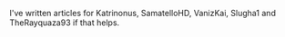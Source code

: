 I've written articles for Katrinonus, SamatelloHD, VanizKai, Slugha1 and TheRayquaza93 if that helps.